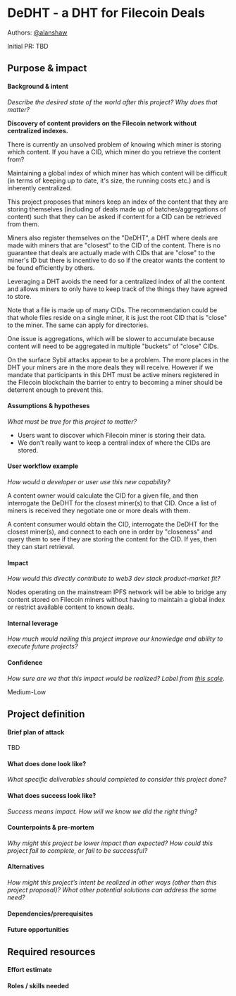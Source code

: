 # DeDHT - a DHT for Filecoin Deals

Authors: [@alanshaw](https://github.com/alanshaw)

Initial PR: TBD <!-- Reference the PR first proposing this document. Oooh, self-reference! -->

<!--
This template is for a proposal/brief/pitch for a significant project to be undertaken by a Web3 Dev project team.
The goal of project proposals is to help us decide which work to take on, which things are more valuable than other things.
-->
<!--
A proposal should contain enough detail for others to understand how this project contributes to our team’s mission of product-market fit
for our unified stack of protocols, what is included in scope of the project, where to get started if a project team were to take this on,
and any other information relevant for prioritizing this project against others.
It does not need to describe the work in much detail. Most technical design and planning would take place after a proposal is adopted.
Good project scope aims for ~3-5 engineers for 1-3 months (though feel free to suggest larger-scoped projects anyway). 
Projects do not include regular day-to-day maintenance and improvement work, e.g. on testing, tooling, validation, code clarity, refactors for future capability, etc.
-->
<!--
For ease of discussion in PRs, consider breaking lines after every sentence or long phrase.
-->

## Purpose &amp; impact 
#### Background &amp; intent
_Describe the desired state of the world after this project? Why does that matter?_

<!--
Outline the status quo, including any relevant context on the problem you’re seeing that this project should solve. Wherever possible, include pains or problems that you’ve seen users experience to help motivate why solving this problem works towards top-line objectives. 
-->

**Discovery of content providers on the Filecoin network without centralized indexes.**

There is currently an unsolved problem of knowing which miner is storing which content. If you have a CID, which miner do you retrieve the content from?

Maintaining a global index of which miner has which content will be difficult (in terms of keeping up to date, it's size, the running costs etc.) and is inherently centralized.

This project proposes that miners keep an index of the content that they are storing themselves (including of deals made up of batches/aggregations of content) such that they can be asked if content for a CID can be retrieved from them.

Miners also register themselves on the "DeDHT", a DHT where deals are made with miners that are "closest" to the CID of the content. There is no guarantee that deals are actually made with CIDs that are "close" to the miner's ID but there is incentive to do so if the creator wants the content to be found efficiently by others.

Leveraging a DHT avoids the need for a centralized index of all the content and allows miners to only have to keep track of the things they have agreed to store.

Note that a file is made up of many CIDs. The recommendation could be that whole files reside on a single miner, it is just the root CID that is "close" to the miner. The same can apply for directories.

One issue is aggregations, which will be slower to accumulate because content will need to be aggregated in multiple "buckets" of "close" CIDs.

On the surface Sybil attacks appear to be a problem. The more places in the DHT your miners are in the more deals they will receive. However if we mandate that participants in this DHT must be active miners registered in the Filecoin blockchain the barrier to entry to becoming a miner should be deterrent enough to prevent this.

#### Assumptions &amp; hypotheses
_What must be true for this project to matter?_
<!--(bullet list)-->

* Users want to discover which Filecoin miner is storing their data.
* We don't really want to keep a central index of where the CIDs are stored.

#### User workflow example
_How would a developer or user use this new capability?_
<!--(short paragraph)-->

A content owner would calculate the CID for a given file, and then interrogate the DeDHT for the closest miner(s) to that CID. Once a list of miners is received they negotiate one or more deals with them.

A content consumer would obtain the CID, interrogate the DeDHT for the closest miner(s), and connect to each one in order by "closeness" and query them to see if they are storing the content for the CID. If yes, then they can start retrieval.

#### Impact
_How would this directly contribute to web3 dev stack product-market fit?_

<!--
Explain how this addresses known challenges or opportunities.
What awesome potential impact/outcomes/results will we see if we nail this project?
-->

Nodes operating on the mainstream IPFS network will be able to bridge any content stored on Filecoin miners without having to maintain a global index or restrict available content to known deals.

#### Internal leverage
_How much would nailing this project improve our knowledge and ability to execute future projects?_

<!--
Explain the opportunity or leverage point for our subsequent velocity/impact (e.g. by speeding up development, enabling more contributors, etc)
-->

#### Confidence
_How sure are we that this impact would be realized? Label from [this scale](https://medium.com/@nimay/inside-product-introduction-to-feature-priority-using-ice-impact-confidence-ease-and-gist-5180434e5b15)_.

<!--Explain why this rating-->

Medium-Low

## Project definition
#### Brief plan of attack

<!--Briefly describe the milestones/steps/work needed for this project-->

TBD

#### What does done look like?
_What specific deliverables should completed to consider this project done?_

####  What does success look like?
_Success means impact. How will we know we did the right thing?_

<!--
Provide success criteria. These might include particular metrics, desired changes in the types of bug reports being filed, desired changes in qualitative user feedback (measured via surveys, etc), etc.
-->

#### Counterpoints &amp; pre-mortem
_Why might this project be lower impact than expected? How could this project fail to complete, or fail to be successful?_

#### Alternatives
_How might this project’s intent be realized in other ways (other than this project proposal)? What other potential solutions can address the same need?_

#### Dependencies/prerequisites
<!--List any other projects that are dependencies/prerequisites for this project that is being pitched.-->

#### Future opportunities
<!--What future projects/opportunities could this project enable?-->

## Required resources

#### Effort estimate
<!--T-shirt size rating of the size of the project. If the project might require external collaborators/teams, please note in the roles/skills section below). 
For a team of 3-5 people with the appropriate skills:
- Small, 1-2 weeks
- Medium, 3-5 weeks
- Large, 6-10 weeks
- XLarge, >10 weeks
Describe any choices and uncertainty in this scope estimate. (E.g. Uncertainty in the scope until design work is complete, low uncertainty in execution thereafter.)
-->

#### Roles / skills needed
<!--Describe the knowledge/skill-sets and team that are needed for this project (e.g. PM, docs, protocol or library expertise, design expertise, etc.). If this project could be externalized to the community or a team outside PL's direct employment, please note that here.-->
